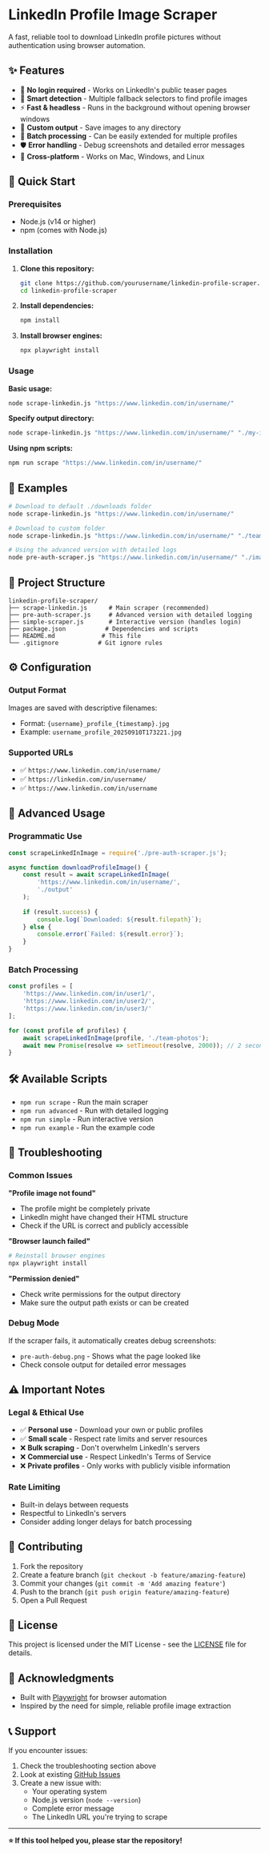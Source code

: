 # LinkedIn Profile Image Scraper

A fast, reliable tool to download LinkedIn profile pictures without authentication using browser automation.

## ✨ Features

- 🚫 **No login required** - Works on LinkedIn's public teaser pages
- 🎯 **Smart detection** - Multiple fallback selectors to find profile images
- ⚡ **Fast & headless** - Runs in the background without opening browser windows
- 📁 **Custom output** - Save images to any directory
- 🔄 **Batch processing** - Can be easily extended for multiple profiles
- 🛡️ **Error handling** - Debug screenshots and detailed error messages
- 📱 **Cross-platform** - Works on Mac, Windows, and Linux

## 🚀 Quick Start

### Prerequisites
- Node.js (v14 or higher)
- npm (comes with Node.js)

### Installation

1. **Clone this repository:**
   ```bash
   git clone https://github.com/yourusername/linkedin-profile-scraper.git
   cd linkedin-profile-scraper
   ```

2. **Install dependencies:**
   ```bash
   npm install
   ```

3. **Install browser engines:**
   ```bash
   npx playwright install
   ```

### Usage

**Basic usage:**
```bash
node scrape-linkedin.js "https://www.linkedin.com/in/username/"
```

**Specify output directory:**
```bash
node scrape-linkedin.js "https://www.linkedin.com/in/username/" "./my-images"
```

**Using npm scripts:**
```bash
npm run scrape "https://www.linkedin.com/in/username/"
```

## 📖 Examples

```bash
# Download to default ./downloads folder
node scrape-linkedin.js "https://www.linkedin.com/in/username/"

# Download to custom folder
node scrape-linkedin.js "https://www.linkedin.com/in/username/" "./team-photos"

# Using the advanced version with detailed logs
node pre-auth-scraper.js "https://www.linkedin.com/in/username/" "./images"
```

## 📂 Project Structure

```
linkedin-profile-scraper/
├── scrape-linkedin.js      # Main scraper (recommended)
├── pre-auth-scraper.js     # Advanced version with detailed logging
├── simple-scraper.js       # Interactive version (handles login)
├── package.json           # Dependencies and scripts
├── README.md             # This file
└── .gitignore           # Git ignore rules
```

## ⚙️ Configuration

### Output Format
Images are saved with descriptive filenames:
- Format: `{username}_profile_{timestamp}.jpg`
- Example: `username_profile_20250910T173221.jpg`

### Supported URLs
- ✅ `https://www.linkedin.com/in/username/`
- ✅ `https://linkedin.com/in/username/`
- ✅ `https://www.linkedin.com/in/username`

## 🔧 Advanced Usage

### Programmatic Use
```javascript
const scrapeLinkedInImage = require('./pre-auth-scraper.js');

async function downloadProfileImage() {
    const result = await scrapeLinkedInImage(
        'https://www.linkedin.com/in/username/', 
        './output'
    );
    
    if (result.success) {
        console.log(`Downloaded: ${result.filepath}`);
    } else {
        console.error(`Failed: ${result.error}`);
    }
}
```

### Batch Processing
```javascript
const profiles = [
    'https://www.linkedin.com/in/user1/',
    'https://www.linkedin.com/in/user2/',
    'https://www.linkedin.com/in/user3/'
];

for (const profile of profiles) {
    await scrapeLinkedInImage(profile, './team-photos');
    await new Promise(resolve => setTimeout(resolve, 2000)); // 2 second delay
}
```

## 🛠️ Available Scripts

- `npm run scrape` - Run the main scraper
- `npm run advanced` - Run with detailed logging
- `npm run simple` - Run interactive version
- `npm run example` - Run the example code

## 🐛 Troubleshooting

### Common Issues

**"Profile image not found"**
- The profile might be completely private
- LinkedIn might have changed their HTML structure
- Check if the URL is correct and publicly accessible

**"Browser launch failed"**
```bash
# Reinstall browser engines
npx playwright install
```

**"Permission denied"**
- Check write permissions for the output directory
- Make sure the output path exists or can be created

### Debug Mode
If the scraper fails, it automatically creates debug screenshots:
- `pre-auth-debug.png` - Shows what the page looked like
- Check console output for detailed error messages

## ⚠️ Important Notes

### Legal & Ethical Use
- ✅ **Personal use** - Download your own or public profiles
- ✅ **Small scale** - Respect rate limits and server resources  
- ❌ **Bulk scraping** - Don't overwhelm LinkedIn's servers
- ❌ **Commercial use** - Respect LinkedIn's Terms of Service
- ❌ **Private profiles** - Only works with publicly visible information

### Rate Limiting
- Built-in delays between requests
- Respectful to LinkedIn's servers
- Consider adding longer delays for batch processing

## 🤝 Contributing

1. Fork the repository
2. Create a feature branch (`git checkout -b feature/amazing-feature`)
3. Commit your changes (`git commit -m 'Add amazing feature'`)
4. Push to the branch (`git push origin feature/amazing-feature`)
5. Open a Pull Request

## 📄 License

This project is licensed under the MIT License - see the [LICENSE](LICENSE) file for details.

## 🙏 Acknowledgments

- Built with [Playwright](https://playwright.dev/) for browser automation
- Inspired by the need for simple, reliable profile image extraction

## 📞 Support

If you encounter issues:
1. Check the troubleshooting section above
2. Look at existing [GitHub Issues](https://github.com/yourusername/linkedin-profile-scraper/issues)
3. Create a new issue with:
   - Your operating system
   - Node.js version (`node --version`)
   - Complete error message
   - The LinkedIn URL you're trying to scrape

---

**⭐ If this tool helped you, please star the repository!**